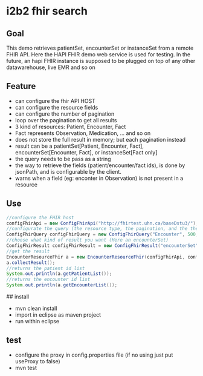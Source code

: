 # i2b2 fhir search

## Goal

This demo retrieves patientSet, encounterSet or instanceSet from a remote FHIR API. Here the HAPI FHIR demo web service is used for testing. In the future, an hapi FHIR instance is supposed to be plugged on top of any other datawarehouse, live EMR and so on

## Feature

- can configure the fhir API HOST
- can configure the resource fields
- can configure the number of pagination
- loop over the pagination to get all results
- 3 kind of resources: Patient, Encounter, Fact
- Fact represents Observation, Medication, ... and so on
- does not store the full result in memory; but each pagination instead
- result can be a patientSet[Patient, Encounter, Fact], encounterSet[Encounter, Fact], or instanceSet[Fact only]
- the query needs to be pass as a string
- the way to retrieve the fields (patient/encounter/fact ids), is done by jsonPath, and is configurable by the client.
- warns when a field (eg: enconter in Observation) is not present in a resource

## Use

```java
//configure the FHIR host
configFhirApi = new ConfigFhirApi("http://fhirtest.uhn.ca/baseDstu3/");
//configurate the query (the resource type, the pagination, and the the query string)
ConfigFhirQuery configFhirQuery = new ConfigFhirQuery("Encounter", 500, "date=gt2014-05-28&date=lt2014-05-28");
//choose what kind of result you want (Here an encounterSet)
ConfigFhirResult configFhirResult = new ConfigFhirResult("encounterSet", "$.resource.subject.reference", "$.resource.id");
//get the result
EncounterResourceFhir a = new EncounterResourceFhir(configFhirApi, configFhirQuery, configFhirResult);
a.collectResult();
//returns the patient id list
System.out.println(a.getPatientList());
//returns the encounter id list
System.out.println(a.getEncounterList());
```

## install

- mvn clean install
- import in eclipse as maven project
- run within eclipse

## test

- configure the proxy in config.properties file (if no using just put useProxy to false)
- mvn test


